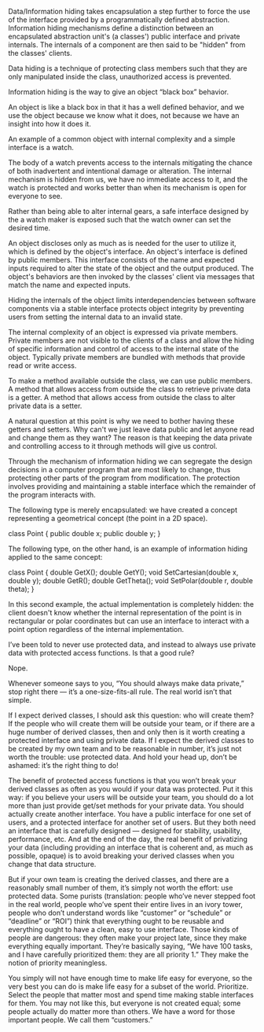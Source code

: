 Data/Information hiding takes encapsulation a step further to force the use of the interface provided by a programmatically defined abstraction. Information hiding mechanisms define a distinction between an encapsulated abstraction unit's (a classes') public interface and private internals. The internals of a component are then said to be "hidden" from the classes' clients.

Data hiding is a technique of protecting class members such that they are only manipulated inside the class, unauthorized access is prevented.

Information hiding is the way to give an object “black box” behavior.

An object is like a black box in that it has a well defined behavior, and we use the object because we know what it does, not because we have an insight into how it does it.


An example of a common object with internal complexity and a simple interface is a watch.

The body of a watch prevents access to the internals mitigating the chance of both inadvertent and intentional damage or alteration. The internal mechanism is hidden from us, we have no immediate access to it, and the watch is protected and works better than when its mechanism is open for everyone to see.

Rather than being able to alter internal gears, a safe interface designed by the a watch maker is exposed such that the watch owner can set the desired time.





An object discloses only as much as is needed for the user to utilize it, which is defined by the object's interface. An object's interface is defined by public members. This interface consists of the name and expected inputs required to alter the state of the object and the output produced. The object's behaviors are then invoked by the classes' client via messages that match the name and expected inputs.


Hiding the internals of the object
  limits interdependencies between software components via a stable interface
  protects object integrity by preventing users from setting the internal data to an invalid state.




The internal complexity of an object is expressed via private members. Private members are not visible to the clients of a class and allow the hiding of specific information and control of access to the internal state of the object. Typically private members are bundled with methods that provide read or write access.

To make a method available outside the class, we can use public members. A method that allows access from outside the class to retrieve private data is a getter. A method that allows access from outside the class to alter private data is a setter.

A natural question at this point is why we need to bother having these getters and setters. Why can't we just leave data public and let anyone read and change them as they want? The reason is that keeping the data private and controlling access to it through methods will give us control.

Through the mechanism of information hiding we can segregate the design decisions in a computer program that are most likely to change, thus protecting other parts of the program from modification. The protection involves providing and maintaining a stable interface which the remainder of the program interacts with.

The following type is merely encapsulated: we have created a concept representing a geometrical concept (the point in a 2D space).

class Point
{
    public double x;
    public double y;
}

The following type, on the other hand, is an example of information hiding applied to the same concept:

class Point
{
    double GetX();
    double GetY();
    void SetCartesian(double x, double y);
    double GetR();
    double GetTheta();
    void SetPolar(double r, double theta);
}

In this second example, the actual implementation is completely hidden: the client doesn't know whether the internal representation of the point is in rectangular or polar coordinates but can use an interface to interact with a point option regardless of the internal implementation.










I’ve been told to never use protected data, and instead to always use private data with protected access functions. Is that a good rule?  

Nope.

Whenever someone says to you, “You should always make data private,” stop right there — it’s a one-size-fits-all rule. The real world isn’t that simple.

If I expect derived classes, I should ask this question: who will create them? If the people who will create them will be outside your team, or if there are a huge number of derived classes, then and only then is it worth creating a protected interface and using private data. If I expect the derived classes to be created by my own team and to be reasonable in number, it’s just not worth the trouble: use protected data. And hold your head up, don’t be ashamed: it’s the right thing to do!

The benefit of protected access functions is that you won’t break your derived classes as often as you would if your data was protected. Put it this way: if you believe your users will be outside your team, you should do a lot more than just provide get/set methods for your private data. You should actually create another interface. You have a public interface for one set of users, and a protected interface for another set of users. But they both need an interface that is carefully designed — designed for stability, usability, performance, etc. And at the end of the day, the real benefit of privatizing your data (including providing an interface that is coherent and, as much as possible, opaque) is to avoid breaking your derived classes when you change that data structure.

But if your own team is creating the derived classes, and there are a reasonably small number of them, it’s simply not worth the effort: use protected data. Some purists (translation: people who’ve never stepped foot in the real world, people who’ve spent their entire lives in an ivory tower, people who don’t understand words like “customer” or “schedule” or “deadline” or “ROI”) think that everything ought to be reusable and everything ought to have a clean, easy to use interface. Those kinds of people are dangerous: they often make your project late, since they make everything equally important. They’re basically saying, “We have 100 tasks, and I have carefully prioritized them: they are all priority 1.” They make the notion of priority meaningless.

You simply will not have enough time to make life easy for everyone, so the very best you can do is make life easy for a subset of the world. Prioritize. Select the people that matter most and spend time making stable interfaces for them. You may not like this, but everyone is not created equal; some people actually do matter more than others. We have a word for those important people. We call them “customers.”
